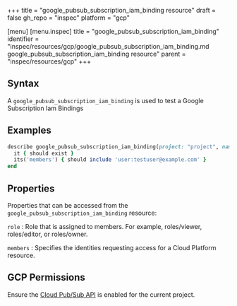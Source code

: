 +++
title = "google_pubsub_subscription_iam_binding resource"
draft = false
gh_repo = "inspec"
platform = "gcp"

[menu]
  [menu.inspec]
    title = "google_pubsub_subscription_iam_binding"
    identifier = "inspec/resources/gcp/google_pubsub_subscription_iam_binding.md google_pubsub_subscription_iam_binding resource"
    parent = "inspec/resources/gcp"
+++

## Syntax

A `google_pubsub_subscription_iam_binding` is used to test a Google Subscription Iam Bindings

## Examples

```ruby
describe google_pubsub_subscription_iam_binding(project: "project", name: "name", role: "roles/editor") do
  it { should exist }
  its('members') { should include 'user:testuser@example.com' }
end
```

## Properties

Properties that can be accessed from the `google_pubsub_subscription_iam_binding` resource:

`role`
: Role that is assigned to members. For example, roles/viewer, roles/editor, or roles/owner.

`members`
: Specifies the identities requesting access for a Cloud Platform resource.

## GCP Permissions

Ensure the [Cloud Pub/Sub API](https://console.cloud.google.com/apis/library/pubsub.googleapis.com/) is enabled for the current project.
